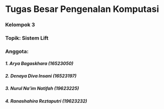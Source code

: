 # Tugas Besar Pengenalan Komputasi 
### Kelompok 3
###  Topik: Sistem Lift

### Anggota:
##### 1.	Arya Bagaskhara 		(16523050)
##### 2.	Denaya Diva Insani 		(16523197)
##### 3.	Nurul Na’im Natifah 		(19623225)
##### 4.	Ranashahira Reztaputri 	(19623232)
